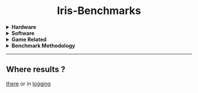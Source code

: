 <h1 align=center>Iris-Benchmarks</h1>

<details>
  <summary><b>Hardware</b></summary>
  
+ CPU : Ryzen 5800X
+ GPU : RX6700 (non-XT)
+ RAM : 2x8Gib DDR4 3600MT/s
+ Display : 2560x1440@144
</details>

<details>
  <summary><b>Software</b></summary>
  
+ Kernel : 6.1.12-arch1-1
+ DE : KDE/Plasma on Wayland
+ Java : openjdk 19.0.2 2023-01-17

Other stuff running
+ [Prism Launcher](https://github.com/PrismLauncher/PrismLauncher)
+ [CoreCtrl](https://gitlab.com/corectrl/corectrl)
+ Discord
+ [MangoHud](https://github.com/flightlessmango/MangoHud)
+ <sub>maybe sublime-text, Konsole and Dolphin(fm) (should only impact ram usage not GPU performances)</sub>
</details>

<details>
  <summary><b>Game Related</b></summary>
  
+ Render distance = 16
+ Simulation distance = 12
+ FOX = 95
+ Render Resolution = 2560x1381, Windowed
+ Max Framerate = 260 (Unlimited)
+ Shaderpack = ComplementaryShaders_v4.6 with [config](#ComplementaryShaders_v4.6-LENS.txt)
</details>

<details>
  <summary><b>Benchmark Methodology</b></summary>

1. Fresh minecraft install, fresh configs (exept shader cfg).
2. Launch game, change config to those above.
3. Generate world in **creative** with seed **`soup`**, wait for the world to load by looking around.
4. Start logging, go up to `y≈100`, sprint fly and land on tree at `83.5 82.00 271.5`, look around, stop logging
5. repeat 4 more times, same instance, from 3.
</details>

---

## Where results ?

 [there](#results.md) or in [logging](#logging)
